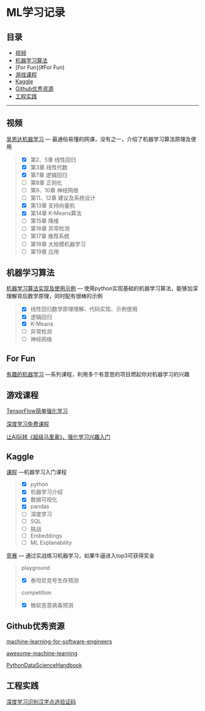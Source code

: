 # ML学习记录

## 目录

- [视频](#视频)
- [机器学习算法](#机器学习算法)
- [For Fun](#For Fun)
- [游戏课程](#游戏课程)
- [Kaggle](#Kaggle)
- [Github优秀资源](#Github优秀资源)
- [工程实践](#工程实践)

---

## 视频

[吴恩达机器学习](https://study.163.com/course/courseMain.htm?courseId=1004570029) — 最通俗易懂的网课，没有之一，介绍了机器学习算法原理及使用

> - [x] 第2、5章 线性回归
> - [x] 第3章 线性代数
> - [x] 第7章 逻辑回归
> - [ ] 第8章 正则化
> - [ ] 第9、10章 神经网络
> - [ ] 第11、12章 建议及系统设计
> - [x] 第13章 支持向量机
> - [x] 第14章 K-Means算法
> - [ ] 第15章 降维
> - [ ] 第16章 异常检测
> - [ ] 第17章 推荐系统
> - [ ] 第18章 大规模机器学习
> - [ ] 第19章 应用

## 机器学习算法

[机器学习算法实现及使用示例](https://github.com/trekhleb/homemade-machine-learning) — 使用python实现基础的机器学习算法，能够加深理解背后数学原理，同时配有很棒的示例

> - [x] 线性回归数学原理理解、代码实现、示例使用
> - [x] 逻辑回归
> - [x] K-Means
> - [ ] 异常检测
> - [ ] 神经网络

## For Fun

[有趣的机器学习](https://medium.com/@ageitgey/machine-learning-is-fun-80ea3ec3c471) —系列课程，利用多个有意思的项目燃起你对机器学习的兴趣

## 游戏课程

[TensorFlow简单强化学习](https://medium.com/emergent-future/simple-reinforcement-learning-with-tensorflow-part-0-q-learning-with-tables-and-neural-networks-d195264329d0)

[深度学习免费课程](https://simoninithomas.github.io/Deep_reinforcement_learning_Course/)

[让AI玩转《超级马里奥》，强化学习兴趣入门](https://zhuanlan.zhihu.com/p/53907806)

## Kaggle

[课程](https://www.kaggle.com/learn/overview) —机器学习入门课程

> - [x] python
> - [x] 机器学习介绍
> - [x] 数据可视化
> - [x] pandas
> - [ ] 深度学习
> - [ ] SQL
> - [ ] 挑战
> - [ ] Embeddings
> - [ ] ML Explanability

[竞赛](https://www.kaggle.com/competitions) — 通过实战练习机器学习，如果牛逼进入top3可获得奖金

> playground
>
> - [x] 泰坦尼克号生存预测
>
> competition
>
> - [x] 微软恶意病毒预测

## Github优秀资源

[machine-learning-for-software-engineers](https://github.com/ZuzooVn/machine-learning-for-software-engineers)

[awesome-machine-learning](https://github.com/josephmisiti/awesome-machine-learning)

[PythonDataScienceHandbook](https://github.com/jakevdp/PythonDataScienceHandbook)

## 工程实践

[深度学习识别汉字点选验证码](https://houugen.fun/2019/01/04/%E6%B7%B1%E5%BA%A6%E5%AD%A6%E4%B9%A0%E8%AF%86%E5%88%AB%E6%B1%89%E5%AD%97%E7%82%B9%E9%80%89%E9%AA%8C%E8%AF%81%E7%A0%81/)
